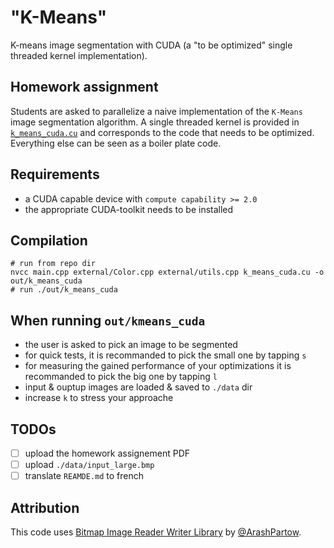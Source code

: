 # "K-Means"
K-means image segmentation with CUDA (a "to be optimized" single threaded kernel implementation).

## Homework assignment

Students are asked to parallelize a naive implementation of the `K-Means` image segmentation algorithm.
A single threaded kernel is provided in [`k_means_cuda.cu`](./k_means_cuda.cu) and corresponds to the code that needs to be optimized.
Everything else can be seen as a boiler plate code.

## Requirements

  - a CUDA capable device with `compute capability >= 2.0`
  - the appropriate CUDA-toolkit needs to be installed

## Compilation

    # run from repo dir
    nvcc main.cpp external/Color.cpp external/utils.cpp k_means_cuda.cu -o out/k_means_cuda
    # run ./out/k_means_cuda

## When running `out/kmeans_cuda`

 - the user is asked to pick an image to be segmented
 - for quick tests, it is recommanded to pick the small one by tapping `s`
 - for measuring the gained performance of your optimizations it is recommanded to pick the big one by tapping `l`
 - input & ouptup images are loaded & saved to `./data` dir
 - increase `k` to stress your approache

## TODOs

 - [ ] upload the homework assignement PDF
 - [ ] upload `./data/input_large.bmp`
 - [ ] translate `REAMDE.md` to french

## Attribution

This code uses [Bitmap Image Reader Writer Library](https://github.com/ArashPartow/bitmap) by [@ArashPartow](https://github.com/ArashPartow).
